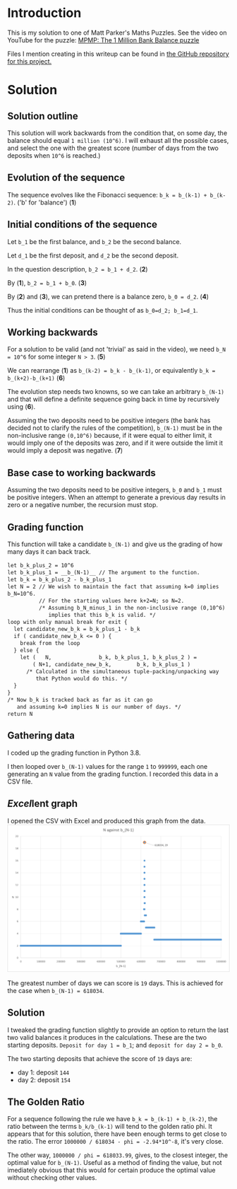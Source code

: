 # Introduction

This is my solution to one of Matt Parker's Maths Puzzles.
See the video on YouTube for the puzzle: [MPMP: The 1 Million Bank Balance puzzle](https://www.youtube.com/watch?v=ILrqPpLpwpE)

Files I mention creating in this writeup can be found in [the GitHub repository for this project.](https://github.com/JNCressey/MPMP_BankBalance)

# Solution


## Solution outline

This solution will work backwards from the condition that, on some day, the balance should equal `1 million (10^6)`. I will exhaust all the possible cases, and select the one with the greatest score (number of days from the two deposits when `10^6` is reached.)


## Evolution of the sequence

The sequence evolves like the Fibonacci sequence: `b_k = b_(k-1) + b_(k-2)`. ('b' for 'balance') (**1**)


## Initial conditions of the sequence

Let `b_1` be the first balance, and `b_2` be the second balance. 

Let `d_1` be the first deposit, and `d_2` be the second deposit.

In the question description, `b_2 = b_1 + d_2`. (**2**) 

By (**1**), `b_2 = b_1 + b_0`. (**3**)

By (**2**) and (**3**), we can pretend there is a balance zero, `b_0 = d_2`. (**4**)

Thus the initial conditions can be thought of as `b_0=d_2; b_1=d_1`.


## Working backwards

For a solution to be valid (and not 'trivial' as said in the video), we need `b_N = 10^6` for some integer `N > 3`. (**5**)

We can rearrange (**1**) as `b_(k-2) = b_k - b_(k-1)`, or equivalently `b_k = b_(k+2)-b_(k+1)` (**6**)

The evolution step needs two knowns, so we can take an arbitrary `b_(N-1)` and that will define a definite sequence going back in time by recursively using (**6**).

Assuming the two deposits need to be positive integers (the bank has decided not to clarify the rules of the competition), `b_(N-1)` must be in the non-inclusive range `(0,10^6)` because, if it were equal to either limit, it would imply one of the deposits was zero, and if it were outside the limit it would imply a deposit was negative. (**7**)


## Base case to working backwards

Assuming the two deposits need to be positive integers, `b_0` and `b_1` must be positive integers. When an attempt to generate a previous day results in zero or a negative number, the recursion must stop.


## Grading function

This function will take a candidate `b_(N-1)` and give us the grading of how many days it can back track.

```
let b_k_plus_2 = 10^6
let b_k_plus_1 = __b_(N-1)__ // The argument to the function.
let b_k = b_k_plus_2 - b_k_plus_1
let N = 2 // We wish to maintain the fact that assuming k=0 implies b_N=10^6.
          // For the starting values here k+2=N; so N=2.
          /* Assuming b_N_minus_1 in the non-inclusive range (0,10^6) 
             implies that this b_k is valid. */
loop with only manual break for exit {
  let candidate_new_b_k = b_k_plus_1 - b_k
  if ( candidate_new_b_k <= 0 ) { 
    break from the loop 
  } else {
    let (   N,               b_k, b_k_plus_1, b_k_plus_2 ) = 
        ( N+1, candidate_new_b_k,        b_k, b_k_plus_1 ) 
      /* Calculated in the simultaneous tuple-packing/unpacking way 
         that Python would do this. */
  }
}
/* Now b_k is tracked back as far as it can go
   and assuming k=0 implies N is our number of days. */
return N
```

## Gathering data

I coded up the grading function in Python 3.8.

I then looped over `b_(N-1)` values for the range `1` to `999999`, each one generating an `N` value from the grading function. I recorded this data in a CSV file. 


## *Excel*lent graph

I opened the CSV with Excel and produced this graph from the data.
![Chart of N against b_(N-1). The domain of b_(N-1) is 1 to 999999. The maximum point (618034,19) is circled and labelled.](https://github.com/JNCressey/MPMP_BankBalance/blob/master/Chart%20of%20N%20against%20b_(N-1).png?raw=true "maximum point at (618034,19)")

The greatest number of days we can score is `19` days. This is achieved for the case when `b_(N-1) = 618034`.


## Solution

I tweaked the grading function slightly to provide an option to return the last two valid balances it produces in the calculations. These are the two starting deposits. `Deposit for day 1 = b_1`; and `deposit for day 2 = b_0`. 

The two starting deposits that achieve the score of `19` days are:

 - day 1: deposit `144`
 - day 2: deposit `154`
 
## The Golden Ratio
 
For a sequence following the rule we have `b_k = b_(k-1) + b_(k-2)`, the ratio between the terms `b_k/b_(k-1)` will tend to the golden ratio phi. It appears that for this solution, there have been enough terms to get close to the ratio. The error `1000000 / 618034 - phi = -2.94*10^-8`, it's very close.

The other way, `1000000 / phi = 618033.99`, gives, to the closest integer, the optimal value for `b_(N-1)`.  Useful as a method of finding the value, but not imediately obvious that this would for certain produce the optimal value without checking other values.
